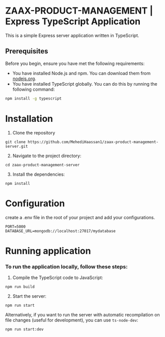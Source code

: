 # ZAAX-PRODUCT-MANAGEMENT | Express TypeScript Application

This is a simple Express server application written in TypeScript.

## Prerequisites

Before you begin, ensure you have met the following requirements:
- You have installed Node.js and npm. You can download them from [nodejs.org](https://nodejs.org/).
- You have installed TypeScript globally. You can do this by running the following command:

```bash
npm install -g typescript

```
# Installation
1. Clone the repository
```
git clone https://github.com/MehediHaassan1/zaax-product-management-server.git
```

2. Navigate to the project directory:
```
cd zaax-product-management-server
```

3. Install the dependencies:
```
npm install
```

# Configuration
create a .env file in the root of your project and add your configurations.
```
PORT=5000
DATABASE_URL=mongodb://localhost:27017/mydatabase
``` 

# Running application

### To run the application locally, follow these steps:

1. Compile the TypeScript code to JavaScript:
```
npm run build
```

2. Start the server:
```
npm run start
```

Alternatively, if you want to run the server with automatic recompilation on file changes (useful for development), you can use `ts-node-dev`:
```
npm run start:dev
```